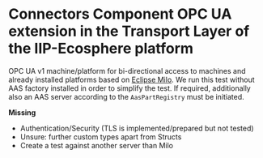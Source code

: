 # Connectors Component OPC UA extension in the Transport Layer of the IIP-Ecosphere platform

OPC UA v1 machine/platform for bi-directional access to machines and already installed platforms based on [Eclipse Milo](https://projects.eclipse.org/projects/iot.milo). We run this test without AAS factory installed in order to simplify 
the test. If required, additionally also an AAS server according to the ``AasPartRegistry`` must be initiated.

**Missing**
- Authentication/Security (TLS is implemented/prepared but not tested)
- Unsure: further custom types apart from Structs
- Create a test against another server than Milo
